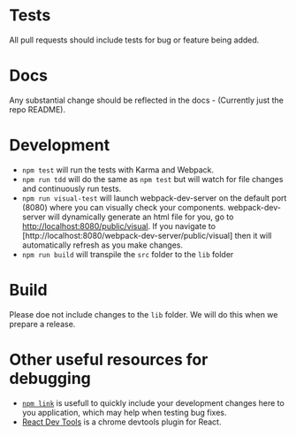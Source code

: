 # Tests

All pull requests should include tests for bug or feature being added.

# Docs

Any substantial change should be reflected in the docs - (Currently just the repo README).

# Development

- `npm test` will run the tests with Karma and Webpack.
- `npm run tdd` will do the same as `npm test` but will watch for file changes and continuously run tests.
- `npm run visual-test` will launch webpack-dev-server on the default port (8080) where you can visually check your components. webpack-dev-server will dynamically generate an html file for you, go to [http://localhost:8080/public/visual](http://localhost:8080/public/visual). If you navigate to [http://localhost:8080/webpack-dev-server/public/visual] then it will automatically refresh as you make changes.
- `npm run build` will transpile the `src` folder to the `lib` folder

# Build

Please doe not include changes to the `lib` folder. We will do this when we prepare a release.

# Other useful resources for debugging

- [`npm link`](https://docs.npmjs.com/cli/link) is usefull to quickly include your development changes here to you application, which may help when testing bug fixes.
- [React Dev Tools](https://chrome.google.com/webstore/detail/react-developer-tools/fmkadmapgofadopljbjfkapdkoienihi?hl=en) is a chrome devtools plugin for React.
